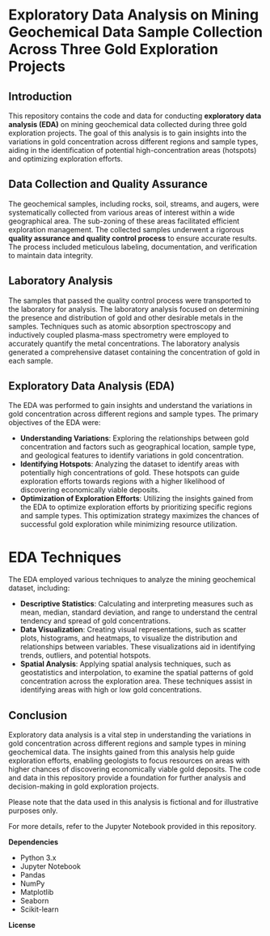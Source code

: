 
# Exploratory Data Analysis on Mining Geochemical Data Sample Collection Across Three Gold Exploration Projects

## Introduction
This repository contains the code and data for conducting **exploratory data analysis (EDA)** on mining geochemical data collected during three gold exploration projects. The goal of this analysis is to gain insights into the variations in gold concentration across different regions and sample types, aiding in the identification of potential high-concentration areas (hotspots) and optimizing exploration efforts.

## Data Collection and Quality Assurance
The geochemical samples, including rocks, soil, streams, and augers, were systematically collected from various areas of interest within a wide geographical area. The sub-zoning of these areas facilitated efficient exploration management. The collected samples underwent a rigorous **quality assurance and quality control process** to ensure accurate results. The process included meticulous labeling, documentation, and verification to maintain data integrity.

## Laboratory Analysis
The samples that passed the quality control process were transported to the laboratory for analysis. The laboratory analysis focused on determining the presence and distribution of gold and other desirable metals in the samples. Techniques such as atomic absorption spectroscopy and inductively coupled plasma-mass spectrometry were employed to accurately quantify the metal concentrations. The laboratory analysis generated a comprehensive dataset containing the concentration of gold in each sample.

## Exploratory Data Analysis (EDA)
The EDA was performed to gain insights and understand the variations in gold concentration across different regions and sample types. The primary objectives of the EDA were:

- **Understanding Variations**: Exploring the relationships between gold concentration and factors such as geographical location, sample type, and geological features to identify variations in gold concentration.
- **Identifying Hotspots**: Analyzing the dataset to identify areas with potentially high concentrations of gold. These hotspots can guide exploration efforts towards regions with a higher likelihood of discovering economically viable deposits.
- **Optimization of Exploration Efforts**: Utilizing the insights gained from the EDA to optimize exploration efforts by prioritizing specific regions and sample types. This optimization strategy maximizes the chances of successful gold exploration while minimizing resource utilization.

# EDA Techniques
The EDA employed various techniques to analyze the mining geochemical dataset, including:

- **Descriptive Statistics**: Calculating and interpreting measures such as mean, median, standard deviation, and range to understand the central tendency and spread of gold concentrations.
- **Data Visualization**: Creating visual representations, such as scatter plots, histograms, and heatmaps, to visualize the distribution and relationships between variables. These visualizations aid in identifying trends, outliers, and potential hotspots.
- **Spatial Analysis**: Applying spatial analysis techniques, such as geostatistics and interpolation, to examine the spatial patterns of gold concentration across the exploration area. These techniques assist in identifying areas with high or low gold concentrations.

## Conclusion
Exploratory data analysis is a vital step in understanding the variations in gold concentration across different regions and sample types in mining geochemical data. The insights gained from this analysis help guide exploration efforts, enabling geologists to focus resources on areas with higher chances of discovering economically viable gold deposits. The code and data in this repository provide a foundation for further analysis and decision-making in gold exploration projects.

Please note that the data used in this analysis is fictional and for illustrative purposes only.

For more details, refer to the Jupyter Notebook provided in this repository.

**Dependencies**
- Python 3.x
- Jupyter Notebook
- Pandas
- NumPy
- Matplotlib
- Seaborn
- Scikit-learn

**License**
